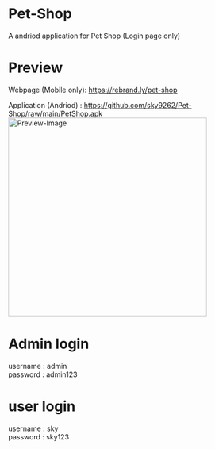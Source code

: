 # Pet-Shop
A andriod application for Pet Shop (Login page only)

# Preview
Webpage (Mobile only): https://rebrand.ly/pet-shop

Application (Andriod) : https://github.com/sky9262/Pet-Shop/raw/main/PetShop.apk
<br /> 
<img src="https://github.com/sky9262/Pet-Shop/blob/main/img/Preview.gif" alt="Preview-Image" height="400"/>

# Admin login
username : admin <br /> 
password : admin123

# user login
username : sky <br /> 
password : sky123
